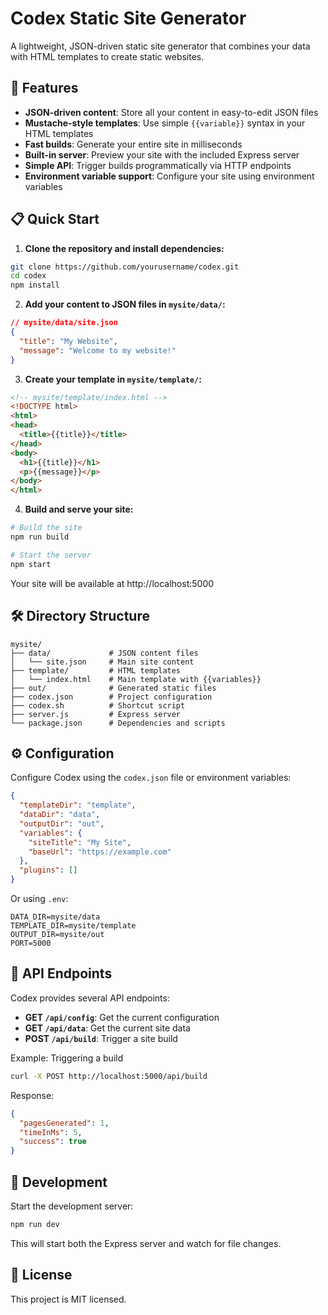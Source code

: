 # Codex Static Site Generator

A lightweight, JSON-driven static site generator that combines your data with HTML templates to create static websites.

## 🚀 Features

- **JSON-driven content**: Store all your content in easy-to-edit JSON files
- **Mustache-style templates**: Use simple `{{variable}}` syntax in your HTML templates
- **Fast builds**: Generate your entire site in milliseconds
- **Built-in server**: Preview your site with the included Express server
- **Simple API**: Trigger builds programmatically via HTTP endpoints
- **Environment variable support**: Configure your site using environment variables

## 📋 Quick Start

1. **Clone the repository and install dependencies:**

```bash
git clone https://github.com/yourusername/codex.git
cd codex
npm install
```

2. **Add your content to JSON files in `mysite/data/`:**

```json
// mysite/data/site.json
{
  "title": "My Website",
  "message": "Welcome to my website!"
}
```

3. **Create your template in `mysite/template/`:**

```html
<!-- mysite/template/index.html -->
<!DOCTYPE html>
<html>
<head>
  <title>{{title}}</title>
</head>
<body>
  <h1>{{title}}</h1>
  <p>{{message}}</p>
</body>
</html>
```

4. **Build and serve your site:**

```bash
# Build the site
npm run build

# Start the server
npm start
```

Your site will be available at http://localhost:5000

## 🛠️ Directory Structure

```
mysite/
├── data/             # JSON content files
│   └── site.json     # Main site content
├── template/         # HTML templates 
│   └── index.html    # Main template with {{variables}}
├── out/              # Generated static files
├── codex.json        # Project configuration
├── codex.sh          # Shortcut script
├── server.js         # Express server
└── package.json      # Dependencies and scripts
```

## ⚙️ Configuration

Configure Codex using the `codex.json` file or environment variables:

```json
{
  "templateDir": "template",
  "dataDir": "data", 
  "outputDir": "out",
  "variables": {
    "siteTitle": "My Site",
    "baseUrl": "https://example.com"
  },
  "plugins": []
}
```

Or using `.env`:

```
DATA_DIR=mysite/data
TEMPLATE_DIR=mysite/template
OUTPUT_DIR=mysite/out
PORT=5000
```

## 📡 API Endpoints

Codex provides several API endpoints:

- **GET `/api/config`**: Get the current configuration
- **GET `/api/data`**: Get the current site data
- **POST `/api/build`**: Trigger a site build

Example: Triggering a build

```bash
curl -X POST http://localhost:5000/api/build
```

Response:

```json
{
  "pagesGenerated": 1,
  "timeInMs": 5,
  "success": true
}
```

## 🧪 Development

Start the development server:

```bash
npm run dev
```

This will start both the Express server and watch for file changes.

## 📝 License

This project is MIT licensed.
